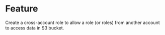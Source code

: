 # Feature
Create a cross-account role to allow a role (or roles) from another account to access data in S3 bucket. 
